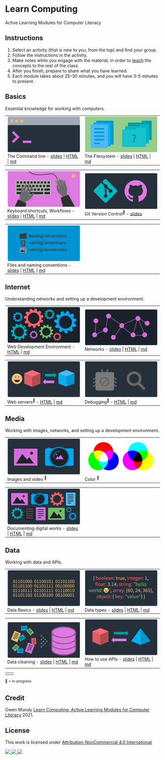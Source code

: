 
# Learn Computing

Active Learning Modules for Computer Literacy

## Instructions

1. Select an activity (that is new to you, from the top) and find your group.
1. Follow the instructions in the activity.
1. Make notes while you engage with the material, in order to [teach](https://en.wikipedia.org/wiki/Jigsaw_(teaching_technique)) the concepts to the rest of the class.
1. After you finish, prepare to share what you have learned.
1. Each module takes about 25–30 minutes, and you will have 3–5 minutes to present.





## Basics

Essential knowledge for working with computers.

<table>
<tr>


<td width="50%">
<img class="img-fluid" src="assets/img/banner/banner-command-line.png">
The Command line - <a href="slides/command-line.html">slides</a> | <a href="www/command-line.html">HTML</a> | <a href="topics/command-line.md">md</a>
</td>


<td width="50%">
<img class="img-fluid" src="assets/img/banner/banner-files-folders.png">
The Filesystem - <a href="slides/files-folders.html">slides</a> | <a href="www/files-folders.html">HTML</a> | <a href="topics/files-folders.md">md</a>
<!-- Users, files, folders -->
</td>


</tr>
</table>
<table>
<tr>


<td width="50%">
<img class="img-fluid" src="assets/img/banner/banner-keyboard-shortcuts.png">
Keyboard shortcuts, Workflows - <a href="slides/keyboard-shortcuts.html">slides</a> | <a href="www/keyboard-shortcuts.html">HTML</a> | <a href="topics/keyboard-shortcuts.md">md</a>
</td>


<td width="50%">
<img class="img-fluid" src="assets/img/banner/banner-version-control.png">
Git Version Control</a><sup>📌</sup> - <a href="https://docs.google.com/presentation/d/1vtK6LoqwF4rQQZZy-ovuEgsYUwwMRXsqDVMOjAPSBt0/edit#slide=id.p">slides</a>
</td>




</tr>
</table>
<table>
<tr>



<td width="50%">
<img class="img-fluid" src="assets/img/banner/banner-files-naming-conventions.png">
Files and naming conventions - <a href="slides/files-naming-conventions.html">slides</a> | <a href="www/files-naming-conventions.html">HTML</a> | <a href="topics/files-naming-conventions.md">md</a>
</td>


<td width="50%">
</td>


</tr>
</table>




## Internet

Understanding networks and setting up a development environment.

<table>
<tr>

<td width="50%">
<img class="img-fluid" src="assets/img/banner/banner-web-development.png">
Web Development Environment - <a href="www/web-development.html">HTML</a> | <a href="topics/web-development.md">md</a>
</td>

<td width="50%">
<img class="img-fluid" src="assets/img/banner/banner-networks.png">
Networks - <a href="slides/networks.html">slides</a> | <a href="www/networks.html">HTML</a> | <a href="topics/networks.md">md</a>
</td>

</tr>
</table>

<table>
<tr>

<td width="50%">
<img class="img-fluid" src="assets/img/banner/banner-web-servers.png">
Web servers<sup>📌 </sup> - <a href="www/web-servers.html">HTML</a> | <a href="topics/web-servers.md">md</a>
</td>

<td width="50%">
<img class="img-fluid" src="assets/img/banner/banner-debugging.png">
Debugging<sup>📌 </sup> - <a href="www/debugging.html">HTML</a> | <a href="topics/debugging.md">md</a>
</td>

</tr>
</table>




## Media

Working with images, networks, and setting up a development environment.

<table>
<tr>

<td width="50%">
<img class="img-fluid" src="assets/img/banner/banner-images-resolutions.png">
Images and video <sup>📌 </sup>
<!-- - <a href="slides/images-resolutions.html">slides</a> | <a href="www/images-resolutions.html">HTML</a> | <a href="topics/images-resolutions.md">md</a> -->
</td>

<td width="50%">
<img class="img-fluid" src="assets/img/banner/banner-color.png">
Color <sup>📌 </sup>
<!-- - <a href="slides/color.html">slides</a> | <a href="www/color.html">HTML</a> | <a href="topics/color.md">md</a> -->
</td>

</tr>
</table>


<table>
<tr>

<td width="50%">
<img class="img-fluid" src="assets/img/banner/banner-documentation.png">
Documenting digital works - <a href="slides/documentation.html">slides</a> | <a href="www/documentation.html">HTML</a> | <a href="topics/documentation.md">md</a>
</td>

<td width="50%">
</td>

</tr>
</table>









## Data

Working with data and APIs.

<table>
<tr>

<td width="50%">
<img class="img-fluid" src="assets/img/banner/banner-data-basics.png">
Data Basics - <a href="slides/data-basics.html">slides</a> | <a href="www/data-basics.html">HTML</a> | <a href="topics/data-basics.md">md</a>
</td>

<td width="50%">
<img class="img-fluid" src="assets/img/banner/banner-data-types.png">
Data types - <a href="slides/data-types.html">slides</a> | <a href="www/data-types.html">HTML</a> | <a href="topics/data-types.md">md</a>
</td>

</tr>
</table>
<table>
<tr>



<td width="50%">
<img class="img-fluid" src="assets/img/banner/banner-data-cleaning.png">
Data cleaning - <a href="slides/data-cleaning.html">slides</a> | <a href="www/data-cleaning.html">HTML</a> | <a href="topics/data-cleaning.md">md</a>
</td>


<td width="50%">
<img class="img-fluid" src="assets/img/banner/banner-data-apis.png">
How to use APIs - <a href="slides/data-apis.html">slides</a> | <a href="www/data-apis.html">HTML</a> | <a href="topics/data-apis.md">md</a>
</td>





</tr>
</table>
<table>
<tr>




<td width="50%">
</td>




 <td width="50%">
<!--<img class="img-fluid" src="assets/img/banner/banner-computational-thinking.png">
Computational thinking<sup>📌 </sup> - <a href="slides/computational-thinking.html">slides</a> | <a href="www/computational-thinking.html">HTML</a> | <a href="topics/computational-thinking.md">md</a>
-->
</td>


</tr>
</table>




<!--

TO Add

- Design Thinking from 404 and 245
https://www.google.com/search?q=design+thinking&safe=off&rlz=1C5CHFA_enUS903US909&sxsrf=ALeKk00UmuqK1Wv7fRyv0LQz13FoXSjw9g:1600281343883&source=lnms&tbm=isch&sa=X&ved=2ahUKEwjwrqvIqO7rAhWKMd8KHcCsCwMQ_AUoAXoECB0QAw&biw=1440&bih=798

- Design Patterns from 245 - might need to go in 245 repo

-->








<p>
<sup>📌 = in-progress</sup>
</p>







## Credit

Owen Mundy [Learn Computing: Active Learning Modules for Computer Literacy](https://github.com/omundy/learn-computing) 2021.


## License

<p xmlns:cc="http://creativecommons.org/ns#" >This work is licensed under <a href="http://creativecommons.org/licenses/by-nc/4.0/?ref=chooser-v1" target="_blank" rel="license noopener noreferrer">Attribution-NonCommercial 4.0 International

<img height=28 src="https://mirrors.creativecommons.org/presskit/icons/cc.svg?ref=chooser-v1"> <img height=28 src="https://mirrors.creativecommons.org/presskit/icons/by.svg?ref=chooser-v1"> <img height=28 src="https://mirrors.creativecommons.org/presskit/icons/nc.svg?ref=chooser-v1"></a></p>
